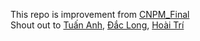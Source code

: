 This repo is improvement from [CNPM_Final]( https://github.com/binh1232004/CNPM_Final ) <br/> 
Shout out to [Tuấn Anh]( https://github.com/lnta09 ), [Đắc Long]( https://github.com/daclong1706 ), [Hoài Trí]( https://github.com/trihoai08 )